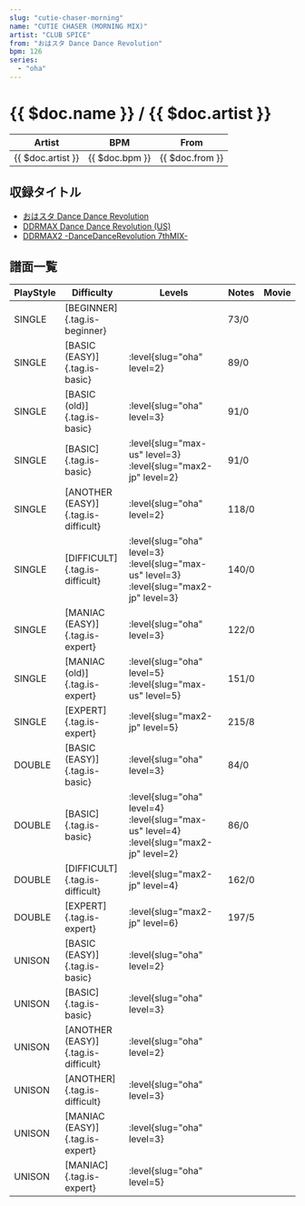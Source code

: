 ```yaml
---
slug: "cutie-chaser-morning"
name: "CUTIE CHASER (MORNING MIX)"
artist: "CLUB SPICE"
from: "おはスタ Dance Dance Revolution"
bpm: 126
series:
  - "oha"
---
```


# {{ $doc.name }} / {{ $doc.artist }}

|Artist|BPM|From|
|------|---|----|
|{{ $doc.artist }}|{{ $doc.bpm }}|{{ $doc.from }}|

## 収録タイトル

- [おはスタ Dance Dance Revolution](/series/oha/)
- [DDRMAX Dance Dance Revolution (US)](/series/max-us/)
- [DDRMAX2 -DanceDanceRevolution 7thMIX-](/series/max2-jp/)

## 譜面一覧

|PlayStyle|Difficulty|Levels|Notes|Movie|
|---------|----------|------|-----|-----|
|SINGLE|[BEGINNER]{.tag.is-beginner}||73/0||
|SINGLE|[BASIC (EASY)]{.tag.is-basic}|:level{slug="oha" level=2}|89/0||
|SINGLE|[BASIC (old)]{.tag.is-basic}|:level{slug="oha" level=3}|91/0||
|SINGLE|[BASIC]{.tag.is-basic}|:level{slug="max-us" level=3} :level{slug="max2-jp" level=2}|91/0||
|SINGLE|[ANOTHER (EASY)]{.tag.is-difficult}|:level{slug="oha" level=2}|118/0||
|SINGLE|[DIFFICULT]{.tag.is-difficult}|:level{slug="oha" level=3} :level{slug="max-us" level=3} :level{slug="max2-jp" level=3}|140/0||
|SINGLE|[MANIAC (EASY)]{.tag.is-expert}|:level{slug="oha" level=3}|122/0||
|SINGLE|[MANIAC (old)]{.tag.is-expert}|:level{slug="oha" level=5} :level{slug="max-us" level=5}|151/0||
|SINGLE|[EXPERT]{.tag.is-expert}|:level{slug="max2-jp" level=5}|215/8||
|DOUBLE|[BASIC (EASY)]{.tag.is-basic}|:level{slug="oha" level=3}|84/0||
|DOUBLE|[BASIC]{.tag.is-basic}|:level{slug="oha" level=4} :level{slug="max-us" level=4} :level{slug="max2-jp" level=2}|86/0||
|DOUBLE|[DIFFICULT]{.tag.is-difficult}|:level{slug="max2-jp" level=4}|162/0||
|DOUBLE|[EXPERT]{.tag.is-expert}|:level{slug="max2-jp" level=6}|197/5||
|UNISON|[BASIC (EASY)]{.tag.is-basic}|:level{slug="oha" level=2}|||
|UNISON|[BASIC]{.tag.is-basic}|:level{slug="oha" level=3}|||
|UNISON|[ANOTHER (EASY)]{.tag.is-difficult}|:level{slug="oha" level=2}|||
|UNISON|[ANOTHER]{.tag.is-difficult}|:level{slug="oha" level=3}|||
|UNISON|[MANIAC (EASY)]{.tag.is-expert}|:level{slug="oha" level=3}|||
|UNISON|[MANIAC]{.tag.is-expert}|:level{slug="oha" level=5}|||
